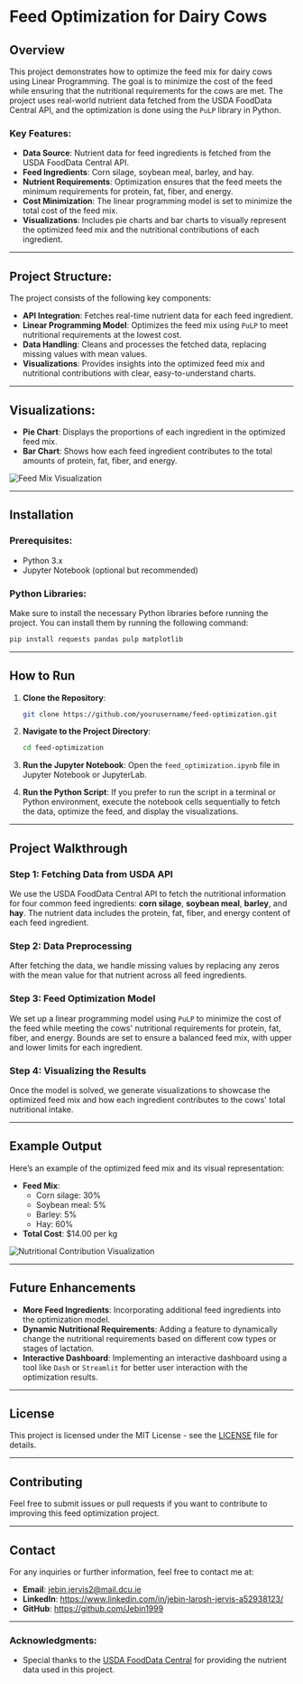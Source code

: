 

# Feed Optimization for Dairy Cows

## Overview
This project demonstrates how to optimize the feed mix for dairy cows using Linear Programming. The goal is to minimize the cost of the feed while ensuring that the nutritional requirements for the cows are met. The project uses real-world nutrient data fetched from the USDA FoodData Central API, and the optimization is done using the `PuLP` library in Python.

### Key Features:
- **Data Source**: Nutrient data for feed ingredients is fetched from the USDA FoodData Central API.
- **Feed Ingredients**: Corn silage, soybean meal, barley, and hay.
- **Nutrient Requirements**: Optimization ensures that the feed meets the minimum requirements for protein, fat, fiber, and energy.
- **Cost Minimization**: The linear programming model is set to minimize the total cost of the feed mix.
- **Visualizations**: Includes pie charts and bar charts to visually represent the optimized feed mix and the nutritional contributions of each ingredient.

---

## Project Structure:
The project consists of the following key components:
- **API Integration**: Fetches real-time nutrient data for each feed ingredient.
- **Linear Programming Model**: Optimizes the feed mix using `PuLP` to meet nutritional requirements at the lowest cost.
- **Data Handling**: Cleans and processes the fetched data, replacing missing values with mean values.
- **Visualizations**: Provides insights into the optimized feed mix and nutritional contributions with clear, easy-to-understand charts.

---

## Visualizations:
- **Pie Chart**: Displays the proportions of each ingredient in the optimized feed mix.
- **Bar Chart**: Shows how each feed ingredient contributes to the total amounts of protein, fat, fiber, and energy.

![Feed Mix Visualization](feedopt2.jpg)

---

## Installation

### Prerequisites:
- Python 3.x
- Jupyter Notebook (optional but recommended)

### Python Libraries:
Make sure to install the necessary Python libraries before running the project. You can install them by running the following command:

```bash
pip install requests pandas pulp matplotlib
```

---

## How to Run

1. **Clone the Repository**:
   ```bash
   git clone https://github.com/yourusername/feed-optimization.git
   ```

2. **Navigate to the Project Directory**:
   ```bash
   cd feed-optimization
   ```

3. **Run the Jupyter Notebook**:
   Open the `feed_optimization.ipynb` file in Jupyter Notebook or JupyterLab.

4. **Run the Python Script**:
   If you prefer to run the script in a terminal or Python environment, execute the notebook cells sequentially to fetch the data, optimize the feed, and display the visualizations.

---

## Project Walkthrough

### Step 1: Fetching Data from USDA API
We use the USDA FoodData Central API to fetch the nutritional information for four common feed ingredients: **corn silage**, **soybean meal**, **barley**, and **hay**. The nutrient data includes the protein, fat, fiber, and energy content of each feed ingredient.

### Step 2: Data Preprocessing
After fetching the data, we handle missing values by replacing any zeros with the mean value for that nutrient across all feed ingredients.

### Step 3: Feed Optimization Model
We set up a linear programming model using `PuLP` to minimize the cost of the feed while meeting the cows' nutritional requirements for protein, fat, fiber, and energy. Bounds are set to ensure a balanced feed mix, with upper and lower limits for each ingredient.

### Step 4: Visualizing the Results
Once the model is solved, we generate visualizations to showcase the optimized feed mix and how each ingredient contributes to the cows' total nutritional intake.

---

## Example Output

Here’s an example of the optimized feed mix and its visual representation:

- **Feed Mix**:
    - Corn silage: 30%
    - Soybean meal: 5%
    - Barley: 5%
    - Hay: 60%
- **Total Cost**: $14.00 per kg

![Nutritional Contribution Visualization](path-to-your-bar-chart-image.png)

---

## Future Enhancements
- **More Feed Ingredients**: Incorporating additional feed ingredients into the optimization model.
- **Dynamic Nutritional Requirements**: Adding a feature to dynamically change the nutritional requirements based on different cow types or stages of lactation.
- **Interactive Dashboard**: Implementing an interactive dashboard using a tool like `Dash` or `Streamlit` for better user interaction with the optimization results.

---

## License
This project is licensed under the MIT License - see the [LICENSE](LICENSE) file for details.

---

## Contributing
Feel free to submit issues or pull requests if you want to contribute to improving this feed optimization project.

---

## Contact
For any inquiries or further information, feel free to contact me at:
- **Email**: jebin.jervis2@mail.dcu.ie
- **LinkedIn**: https://www.linkedin.com/in/jebin-larosh-jervis-a52938123/
- **GitHub**: https://github.com/Jebin1999

---

### Acknowledgments:
- Special thanks to the [USDA FoodData Central](https://fdc.nal.usda.gov/) for providing the nutrient data used in this project.
